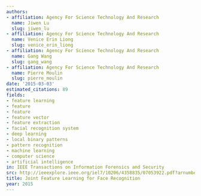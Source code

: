 ```yaml
---
authors:
- affiliation: Agency For Science Technology And Research
  name: Jiwen Lu
  slug: jiwen_lu
- affiliation: Agency For Science Technology And Research
  name: Venice Erin Liong
  slug: venice_erin_liong
- affiliation: Agency For Science Technology And Research
  name: Gang Wang
  slug: gang_wang
- affiliation: Agency For Science Technology And Research
  name: Pierre Moulin
  slug: pierre_moulin
date: '2015-03-03'
estimated_citations: 89
fields:
- feature learning
- feature
- feature
- feature vector
- feature extraction
- facial recognition system
- deep learning
- local binary patterns
- pattern recognition
- machine learning
- computer science
- artificial intelligence
in: IEEE Transactions on Information Forensics and Security
src: http://ieeexplore.ieee.org/iel7/10206/4358835/07053922.pdf?arnumber=7053922
title: Joint Feature Learning for Face Recognition
year: 2015
---
```

